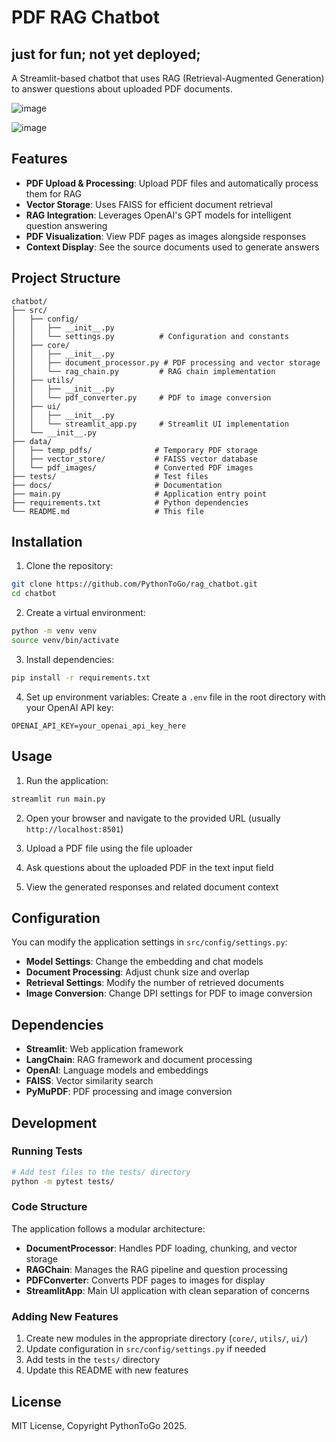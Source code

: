 # PDF RAG Chatbot

## just for fun; not yet deployed;


A Streamlit-based chatbot that uses RAG (Retrieval-Augmented Generation) to answer questions about uploaded PDF documents.


![image](https://github.com/user-attachments/assets/90beed10-6c39-43d0-bbd5-209540a87ad0)

![image](https://github.com/user-attachments/assets/e3deac50-4286-4270-9765-4c1da52a3fa1)

## Features

- **PDF Upload & Processing**: Upload PDF files and automatically process them for RAG
- **Vector Storage**: Uses FAISS for efficient document retrieval
- **RAG Integration**: Leverages OpenAI's GPT models for intelligent question answering
- **PDF Visualization**: View PDF pages as images alongside responses
- **Context Display**: See the source documents used to generate answers

## Project Structure

```
chatbot/
├── src/
│   ├── config/
│   │   ├── __init__.py
│   │   └── settings.py          # Configuration and constants
│   ├── core/
│   │   ├── __init__.py
│   │   ├── document_processor.py # PDF processing and vector storage
│   │   └── rag_chain.py         # RAG chain implementation
│   ├── utils/
│   │   ├── __init__.py
│   │   └── pdf_converter.py     # PDF to image conversion
│   ├── ui/
│   │   ├── __init__.py
│   │   └── streamlit_app.py     # Streamlit UI implementation
│   └── __init__.py
├── data/
│   ├── temp_pdfs/              # Temporary PDF storage
│   ├── vector_store/           # FAISS vector database
│   └── pdf_images/             # Converted PDF images
├── tests/                      # Test files
├── docs/                       # Documentation
├── main.py                     # Application entry point
├── requirements.txt            # Python dependencies
└── README.md                   # This file
```

## Installation

1. Clone the repository:
```bash
git clone https://github.com/PythonToGo/rag_chatbot.git
cd chatbot
```

2. Create a virtual environment:
```bash
python -m venv venv
source venv/bin/activate
```

3. Install dependencies:
```bash
pip install -r requirements.txt
```

4. Set up environment variables:
Create a `.env` file in the root directory with your OpenAI API key:
```
OPENAI_API_KEY=your_openai_api_key_here
```

## Usage

1. Run the application:
```bash
streamlit run main.py
```

2. Open your browser and navigate to the provided URL (usually `http://localhost:8501`)

3. Upload a PDF file using the file uploader

4. Ask questions about the uploaded PDF in the text input field

5. View the generated responses and related document context

## Configuration

You can modify the application settings in `src/config/settings.py`:

- **Model Settings**: Change the embedding and chat models
- **Document Processing**: Adjust chunk size and overlap
- **Retrieval Settings**: Modify the number of retrieved documents
- **Image Conversion**: Change DPI settings for PDF to image conversion

## Dependencies

- **Streamlit**: Web application framework
- **LangChain**: RAG framework and document processing
- **OpenAI**: Language models and embeddings
- **FAISS**: Vector similarity search
- **PyMuPDF**: PDF processing and image conversion

## Development

### Running Tests
```bash
# Add test files to the tests/ directory
python -m pytest tests/
```

### Code Structure

The application follows a modular architecture:

- **DocumentProcessor**: Handles PDF loading, chunking, and vector storage
- **RAGChain**: Manages the RAG pipeline and question processing
- **PDFConverter**: Converts PDF pages to images for display
- **StreamlitApp**: Main UI application with clean separation of concerns

### Adding New Features

1. Create new modules in the appropriate directory (`core/`, `utils/`, `ui/`)
2. Update configuration in `src/config/settings.py` if needed
3. Add tests in the `tests/` directory
4. Update this README with new features

## License
MIT License,
Copyright PythonToGo 2025.

